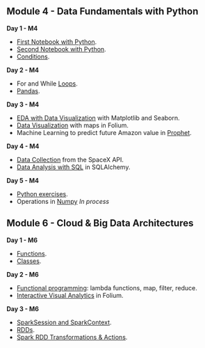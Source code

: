 Module 4 - Data Fundamentals with Python
-

__Day 1 - M4__

* [First Notebook with Python](https://colab.research.google.com/drive/1ngyHS7a7KRN8tygZr32v0wlpTT0OLlhG).
* [Second Notebook with Python](https://colab.research.google.com/drive/1Gu6ONof4K24EGTJ9Hwb-zO2lAG9r6CrS#scrollTo=0qWF3D5xZD0).
* [Conditions](https://colab.research.google.com/drive/1yy3byX2MxIwdAFUVYrDYObh04j6LE501).

__Day 2 - M4__

* For and While [Loops](https://colab.research.google.com/drive/1xJnDEAb7nxP6ZDEw8Y7lqfbCPeiQUoTM).
* [Pandas](https://colab.research.google.com/drive/1VfKqG_IhfdkgARx0JntI3PyyWHHcPstT).

__Day 3 - M4__

* [EDA with Data Visualization](https://colab.research.google.com/drive/1Qu81skVGDQdazpeDSaRMxj5jAmrGbTFt) with Matplotlib and Seaborn.
* [Data Visualization](https://colab.research.google.com/drive/1_ThQkZvc4-vuYjBN0y72WROIXzKnHaOh) with maps in Folium.
* Machine Learning to predict future Amazon value in [Prophet](https://colab.research.google.com/drive/1A5sawuqcsr-0TrW_JersilHTzSe5-ltB).

__Day 4 - M4__

* [Data Collection](https://colab.research.google.com/drive/1atLJMwlKKnU6lVDgGbNEcdVXuqc6jA-k) from the SpaceX API.
* [Data Analysis with SQL](https://colab.research.google.com/drive/1MOSuOel_g-GxGkBNRRcurRN8XaR-f-eF) in SQLAlchemy.

__Day 5 - M4__

* [Python exercises](https://colab.research.google.com/drive/1pb1oZ_99zStKSaSikWcHsS-gCY8PNbdo).
* Operations in [Numpy](https://colab.research.google.com/drive/1BJTTM2dppZcNwwWIjJZtArVd8zcDXSHg#scrollTo=MQiIVuJkgZha) _In process_




Module 6 - Cloud & Big Data Architectures
-

__Day 1 - M6__

* [Functions](https://colab.research.google.com/drive/1jvxLcnHmQIfp9uuQYfikbq6kMglGR0Jc).
* [Classes](https://colab.research.google.com/drive/1ma3pRPwiqyKH9GvFSypmDygDMUT3uDgf).

__Day 2 - M6__

* [Functional programming](https://colab.research.google.com/drive/1RL9EiI3tgtMIfZMN-8ntOVblydKKu1HX): lambda functions, map, filter, reduce.
* [Interactive Visual Analytics](https://colab.research.google.com/drive/13TvvTnI4AJ2FfYUson2zdi1klDVbhxWG) in Folium.

__Day 3 - M6__

* [SparkSession and SparkContext](https://colab.research.google.com/drive/1Y-FDiZD45r_f0bf0xGAtwTv9Me419M7Q).
* [RDDs](https://colab.research.google.com/drive/1qQSqMg9XQBmVp1elYdrrpsTD0GF4j7Hl).
* [Spark RDD Transformations & Actions](https://colab.research.google.com/drive/1YY1iEoz031oAGYvXvedLbMm-Z2yuXNm3).
